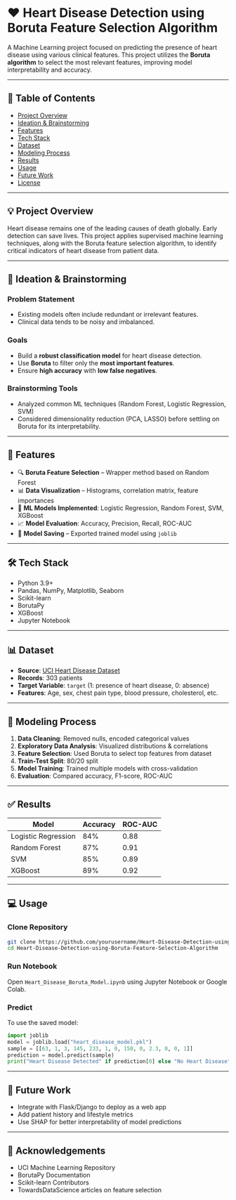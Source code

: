 
# ❤️ Heart Disease Detection using Boruta Feature Selection Algorithm

A Machine Learning project focused on predicting the presence of heart disease using various clinical features. This project utilizes the **Boruta algorithm** to select the most relevant features, improving model interpretability and accuracy.

---

## 📌 Table of Contents
- [Project Overview](#project-overview)
- [Ideation & Brainstorming](#ideation--brainstorming)
- [Features](#features)
- [Tech Stack](#tech-stack)
- [Dataset](#dataset)
- [Modeling Process](#modeling-process)
- [Results](#results)
- [Usage](#usage)
- [Future Work](#future-work)
- [License](#license)

---

## 💡 Project Overview

Heart disease remains one of the leading causes of death globally. Early detection can save lives. This project applies supervised machine learning techniques, along with the Boruta feature selection algorithm, to identify critical indicators of heart disease from patient data.

---

## 🧠 Ideation & Brainstorming

### Problem Statement
- Existing models often include redundant or irrelevant features.
- Clinical data tends to be noisy and imbalanced.

### Goals
- Build a **robust classification model** for heart disease detection.
- Use **Boruta** to filter only the **most important features**.
- Ensure **high accuracy** with **low false negatives**.

### Brainstorming Tools
- Analyzed common ML techniques (Random Forest, Logistic Regression, SVM)
- Considered dimensionality reduction (PCA, LASSO) before settling on Boruta for its interpretability.

---

## 🚀 Features

- 🔍 **Boruta Feature Selection** – Wrapper method based on Random Forest
- 📊 **Data Visualization** – Histograms, correlation matrix, feature importances
- 🧠 **ML Models Implemented**: Logistic Regression, Random Forest, SVM, XGBoost
- 📈 **Model Evaluation**: Accuracy, Precision, Recall, ROC-AUC
- 💾 **Model Saving** – Exported trained model using `joblib`

---

## 🛠️ Tech Stack

- Python 3.9+
- Pandas, NumPy, Matplotlib, Seaborn
- Scikit-learn
- BorutaPy
- XGBoost
- Jupyter Notebook

---

## 📊 Dataset

- **Source**: [UCI Heart Disease Dataset](https://archive.ics.uci.edu/ml/datasets/heart+Disease)
- **Records**: 303 patients
- **Target Variable**: `target` (1: presence of heart disease, 0: absence)
- **Features**: Age, sex, chest pain type, blood pressure, cholesterol, etc.

---

## 🧪 Modeling Process

1. **Data Cleaning**: Removed nulls, encoded categorical values
2. **Exploratory Data Analysis**: Visualized distributions & correlations
3. **Feature Selection**: Used Boruta to select top features from dataset
4. **Train-Test Split**: 80/20 split
5. **Model Training**: Trained multiple models with cross-validation
6. **Evaluation**: Compared accuracy, F1-score, ROC-AUC

---

## ✅ Results

| Model            | Accuracy | ROC-AUC |
|------------------|----------|---------|
| Logistic Regression | 84%      | 0.88    |
| Random Forest       | 87%      | 0.91    |
| SVM                 | 85%      | 0.89    |
| XGBoost             | 89%      | 0.92    |

---

## 💻 Usage

### Clone Repository

```bash
git clone https://github.com/yourusername/Heart-Disease-Detection-using-Boruta-Feature-Selection-Algorithm.git
cd Heart-Disease-Detection-using-Boruta-Feature-Selection-Algorithm
```

### Run Notebook

Open `Heart_Disease_Boruta_Model.ipynb` using Jupyter Notebook or Google Colab.

### Predict

To use the saved model:

```python
import joblib
model = joblib.load("heart_disease_model.pkl")
sample = [[63, 1, 3, 145, 233, 1, 0, 150, 0, 2.3, 0, 0, 1]]
prediction = model.predict(sample)
print("Heart Disease Detected" if prediction[0] else "No Heart Disease")
```

---

## 🔮 Future Work

- Integrate with Flask/Django to deploy as a web app
- Add patient history and lifestyle metrics
- Use SHAP for better interpretability of model predictions

---


## 🙌 Acknowledgements

- UCI Machine Learning Repository
- BorutaPy Documentation
- Scikit-learn Contributors
- TowardsDataScience articles on feature selection
